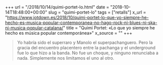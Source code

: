 +++
url = "/2018/10/14/quimi-portet-lo.html"
date = "2018-10-14T18:48:00+00:00"
slug = "quimi-portet-lo"
tags = ["retalls"]
x_url = "https://www.jotdown.es/2018/10/quimi-portet-lo-que-yo-siempre-he-hecho-es-musica-popular-contemporanea-no-hago-rock-ni-blues-ni-ska-ni-musica-popular-catalana/"
title = "Quimi Portet: «Lo que yo siempre he hecho es música popular contemporánea»"
x_source = ""
+++

> Yo habría sido el superraro y Manolo el superpachanguero. Pero la gracia del encuentro placentero entre la pachanga y el underground fue lo que hizo a la banda. No fue un choque, y ninguno renunciaba a nada. Simplemente nos limitamos el uno al otro.
